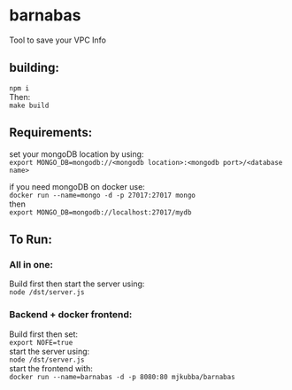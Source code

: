 # barnabas
Tool to save your VPC Info


## building:
`npm i`   
Then:   
`make build`   

## Requirements:
set your mongoDB location by using:   
`export MONGO_DB=mongodb://<mongodb location>:<mongodb port>/<database name>`

if you need mongoDB on docker use:   
`docker run --name=mongo -d -p 27017:27017 mongo`   
then    
`export MONGO_DB=mongodb://localhost:27017/mydb`

## To Run:
### All in one:
Build first then start the server using:  
`node /dst/server.js`

### Backend + docker frontend:
Build first then set:  
`export NOFE=true`   
start the server using:   
`node /dst/server.js`   
start the frontend with:   
`docker run --name=barnabas -d -p 8080:80 mjkubba/barnabas`
